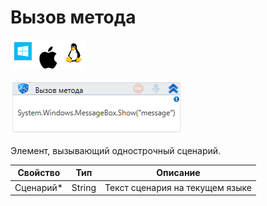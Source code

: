 # Вызов метода

![](<../../../.gitbook/assets/image (532).png>)

![](<../../../.gitbook/assets/image (971).png>)

Элемент, вызывающий однострочный сценарий.

| Свойство   | Тип    | Описание                        |
| ---------- | ------ | ------------------------------- |
| Сценарий\* | String | Текст сценария на текущем языке |

